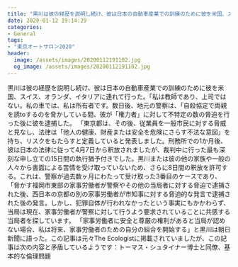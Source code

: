```yaml
---
title: "黒川は彼の経歴を説明し続け、彼は日本の自動車産業での訓練のために彼を米国、スイス、オランダ、イタリアに連れて行った。"
date: 2020-01-12 19:14:29
categories:
- General
tags:
- "東京オートサロン2020"
header:
  image: /assets/images/20200112191102.jpg
  og_image: /assets/images/20200112191102.jpg
---
```


黒川は彼の経歴を説明し続け、彼は日本の自動車産業での訓練のために彼を米国、スイス、オランダ、イタリアに連れて行った。「私は教師であり、上司ではない。私の車では、私は所有者です。数日後、地元の警察は、「自殺協定で両親を誘toするのを脅かしている間、彼が「権力者」に対して不特定の数の脅迫を行った後に彼を逮捕した。 「東京都は、その後、従業員を一般市民に対する脅威と見なし、法律は「他人の健康、財産または安全を危険にさらす不法な意図」を持ち、リスクをもたらすと定義していると発表しました。刑務所での1か月後、彼は日本の法律に従って4月7日から釈放されましたが、裁判中に行った最も深刻な申し立ての15日間の執行猶予付きでした。黒川または彼の他の家族や一般の人々から書面による苦情を受け取っていないため、さらに8日間の釈放を許可する。これは、警察が過去数ヶ月にわたって受け取った3番目のケースであり、 「脅かす福岡市東部の家事労働者が警察やその他の当局者に対する脅迫で逮捕された後、西日本の京都の別の家事労働者が市知事に対する脅迫的な発言で逮捕された後の発言。しかし、犯罪自体が行われなかったという事実にもかかわらず、当局は現在、家事労働者が警察に対して行うよう要求されていることに共感する当局者を探しています。 「家事労働者に安全と尊厳の権利があると当局が認めない場合、私は将来、家事労働者のための自分の組合を開始する」と黒川は朝日新聞に語った。この記事は元々The Ecologistに掲載されていましたが、この記事は次の内容と矛盾しているようです：トーマス・シュタイナー博士と同僚、基本的な倫理問題
